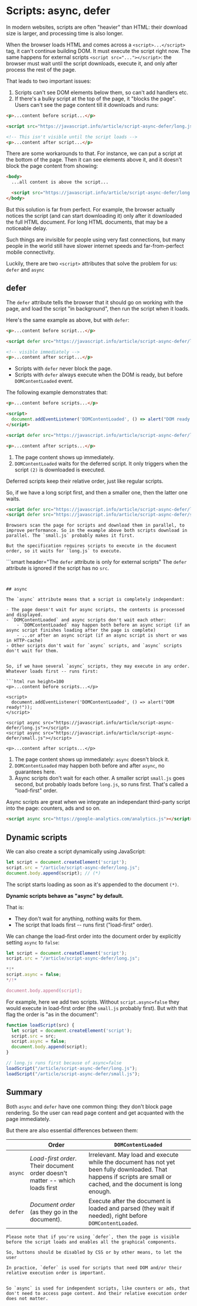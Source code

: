 
# Scripts: async, defer

In modern websites, scripts are often "heavier" than HTML: their download size is larger, and processing time is also longer.

When the browser loads HTML and comes across a `<script>...</script>` tag, it can't continue building DOM. It must execute the script right now. The same happens for external scripts `<script src="..."></script>`: the browser must wait until the script downloads, execute it, and only after process the rest of the page.

That leads to two important issues:

1. Scripts can't see DOM elements below them, so can't add handlers etc.
2. If there's a bulky script at the top of the page, it "blocks the page". Users can't see the page content till it downloads and runs:

```html run height=100
<p>...content before script...</p>

<script src="https://javascript.info/article/script-async-defer/long.js?speed=1"></script>

<!-- This isn't visible until the script loads -->
<p>...content after script...</p>
```

There are some workarounds to that. For instance, we can put a script at the bottom of the page. Then it can see elements above it, and it doesn't block the page content from showing:

```html
<body>
  ...all content is above the script...

  <script src="https://javascript.info/article/script-async-defer/long.js?speed=1"></script>
</body>
```

But this solution is far from perfect. For example, the browser actually notices the script (and can start downloading it) only after it downloaded the full HTML document. For long HTML documents, that may be a noticeable delay.

Such things are invisible for people using very fast connections, but many people in the world still have slower internet speeds and far-from-perfect mobile connectivity.

Luckily, there are two `<script>` attributes that solve the problem for us: `defer` and `async`

## defer

The `defer` attribute tells the browser that it should go on working with the page, and load the script "in background", then run the script when it loads.

Here's the same example as above, but with `defer`:

```html run height=100
<p>...content before script...</p>

<script defer src="https://javascript.info/article/script-async-defer/long.js?speed=1"></script>

<!-- visible immediately -->
<p>...content after script...</p>
```

- Scripts with `defer` never block the page.
- Scripts with `defer` always execute when the DOM is ready, but before `DOMContentLoaded` event.

The following example demonstrates that:

```html run height=100
<p>...content before scripts...</p>

<script>
  document.addEventListener('DOMContentLoaded', () => alert("DOM ready after defer!")); // (2)
</script>

<script defer src="https://javascript.info/article/script-async-defer/long.js?speed=1"></script>

<p>...content after scripts...</p>
```

1. The page content shows up immediately.
2. `DOMContentLoaded` waits for the deferred script. It only triggers when the script `(2)` is downloaded is executed.

Deferred scripts keep their relative order, just like regular scripts.

So, if we have a long script first, and then a smaller one, then the latter one waits.

```html
<script defer src="https://javascript.info/article/script-async-defer/long.js"></script>
<script defer src="https://javascript.info/article/script-async-defer/small.js"></script>
```

```smart header="The small script downloads first, runs second"
Browsers scan the page for scripts and download them in parallel, to improve performance. So in the example above both scripts download in parallel. The `small.js` probably makes it first.

But the specification requires scripts to execute in the document order, so it waits for `long.js` to execute.
```

```smart header="The `defer` attribute is only for external scripts"
The `defer` attribute is ignored if the script has no `src`.
```


## async

The `async` attribute means that a script is completely independant:

- The page doesn't wait for async scripts, the contents is processed and displayed.
- `DOMContentLoaded` and async scripts don't wait each other:
    - `DOMContentLoaded` may happen both before an async script (if an async script finishes loading after the page is complete)
    - ...or after an async script (if an async script is short or was in HTTP-cache)
- Other scripts don't wait for `async` scripts, and `async` scripts don't wait for them.


So, if we have several `async` scripts, they may execute in any order. Whatever loads first -- runs first:

```html run height=100
<p>...content before scripts...</p>

<script>
  document.addEventListener('DOMContentLoaded', () => alert("DOM ready!"));
</script>

<script async src="https://javascript.info/article/script-async-defer/long.js"></script>
<script async src="https://javascript.info/article/script-async-defer/small.js"></script>

<p>...content after scripts...</p>
```

1. The page content shows up immediately: `async` doesn't block it.
2. `DOMContentLoaded` may happen both before and after `async`, no guarantees here.
3. Async scripts don't wait for each other. A smaller script `small.js` goes second, but probably loads before `long.js`, so runs first. That's called a "load-first" order.

Async scripts are great when we integrate an independant third-party script into the page: counters, ads and so on.

```html
<script async src="https://google-analytics.com/analytics.js"></script>
```


## Dynamic scripts

We can also create a script dynamically using JavaScript:

```js run
let script = document.createElement('script');
script.src = "/article/script-async-defer/long.js";
document.body.append(script); // (*)
```

The script starts loading as soon as it's appended to the document `(*)`.

**Dynamic scripts behave as "async" by default.**

That is:
- They don't wait for anything, nothing waits for them.
- The script that loads first -- runs first ("load-first" order).

We can change the load-first order into the document order by explicitly setting `async` to `false`:

```js run
let script = document.createElement('script');
script.src = "/article/script-async-defer/long.js";

*!*
script.async = false;
*/!*

document.body.append(script);
```

For example, here we add two scripts. Without `script.async=false` they would execute in load-first order (the `small.js` probably first). But with that flag the order is "as in the document":


```js run
function loadScript(src) {
  let script = document.createElement('script');
  script.src = src;
  script.async = false;
  document.body.append(script);
}

// long.js runs first because of async=false
loadScript("/article/script-async-defer/long.js");
loadScript("/article/script-async-defer/small.js");
```


## Summary

Both `async` and `defer` have one common thing: they don't block page rendering. So the user can read page content and get acquanted with the page immediately.

But there are also essential differences between them:

|         | Order | `DOMContentLoaded` |
|---------|---------|---------|
| `async` | *Load-first order*. Their document order doesn't matter -- which loads first |  Irrelevant. May load and execute while the document has not yet been fully downloaded. That happens if scripts are small or cached, and the document is long enough. |
| `defer` | *Document order* (as they go in the document). |  Execute after the document is loaded and parsed (they wait if needed), right before `DOMContentLoaded`. |

```warn header="Page without scripts should be usable"
Please note that if you're using `defer`, then the page is visible before the script loads and enables all the graphical components.

So, buttons should be disabled by CSS or by other means, to let the user

In practice, `defer` is used for scripts that need DOM and/or their relative execution order is important.


So `async` is used for independent scripts, like counters or ads, that don't need to access page content. And their relative execution order does not matter.
